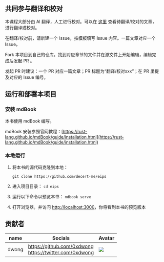 ## 共同参与翻译和校对
本课程大部分由 AI 翻译，人工进行校对。可以在 [这里](./status.md) 查看待翻译/校对的文章，进行翻译或校对。

在翻译/校对前，请新建一个 Issue，按模板填写 Issue 内容。一篇文章对应一个 Issue。

Fork 本项目到自己的仓库。找到对应章节的文件并在源文件上开始编辑，编辑完成后发起 PR 。

发起 PR 时建议：一个 PR 对应一篇文章；PR 标题为“翻译/校对xxx”；在 PR 里提及对应的 Issue 编号。


## 运行和部署本项目

### 安装 mdBook

本书使用 mdBook 编写。

mdBook 安装参照官网教程：[https://rust-lang.github.io/mdBook/guide/installation.html](https://rust-lang.github.io/mdBook/guide/installation.html)

### 本地运行

1. 将本书的源代码克隆到本地：

    `git clone https://github.com/decert-me/eips`

2. 进入项目目录：
    `cd eips`

3. 运行以下命令以预览本书：
    `mdbook serve`

4. 打开浏览器，并访问 [http://localhost:3000](http://localhost:3000)，你将看到本书的预览版本



## 贡献者

| name | Socials| Avatar |
| -------------------------------------------------------- | ---- | ----|
| dwong | https://github.com/0xdwong <br> https://twitter.com/0xdwong | ![](https://learnblockchain.cn/image/avatar/4845_big.jpg) |
